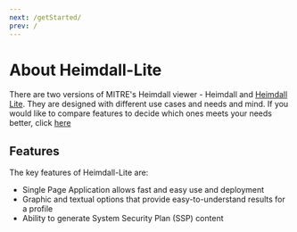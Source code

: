 ```yaml
---
next: /getStarted/
prev: /
---
```


# About Heimdall-Lite

There are two versions of MITRE's Heimdall viewer - Heimdall and [Heimdall Lite](https://github.com/mitre/heimdall-lite/). They are designed with different use cases and needs and mind. If you would like to compare features to decide which ones meets your needs better, click [here](/why/compare/)

## Features

The key features of Heimdall-Lite are:

- Single Page Application allows fast and easy use and deployment
- Graphic and textual options that provide easy-to-understand results for a profile
- Ability to generate System Security Plan (SSP) content
